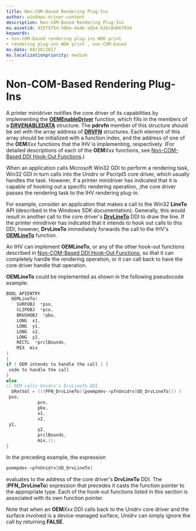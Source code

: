 ```yaml
---
title: Non-COM-Based Rendering Plug-Ins
author: windows-driver-content
description: Non-COM-Based Rendering Plug-Ins
ms.assetid: 435f9754-50be-4a4b-a5b4-b2bc8d66f034
keywords:
- non-COM-based rendering plug-ins WDK print
- rendering plug-ins WDK print , non-COM-based
ms.date: 04/20/2017
ms.localizationpriority: medium
---
```


# Non-COM-Based Rendering Plug-Ins





A printer minidriver notifies the core driver of its capabilities by implementing the [**OEMEnableDriver**](https://msdn.microsoft.com/library/windows/hardware/ff557708) function, which fills in the members of a [**DRVENABLEDATA**](https://msdn.microsoft.com/library/windows/hardware/ff556206) structure. The **pdrvfn** member of this structure should be set with the array address of [**DRVFN**](https://msdn.microsoft.com/library/windows/hardware/ff556221) structures. Each element of this array should be initialized with a function index, and the address of one of the **OEM***Xxx* functions that the IHV is implementing, respectively. (For detailed descriptions of each of the **OEM***Xxx* functions, see [Non-COM-Based DDI Hook-Out Functions](https://msdn.microsoft.com/library/windows/hardware/ff557586).)

When an application calls Microsoft Win32 GDI to perform a rendering task, Win32 GDI in turn calls into the Unidrv or Pscript5 core driver, which usually handles the task. However, if a printer minidriver has indicated that it is capable of hooking out a specific rendering operation, ,the core driver passes the rendering task to the IHV rendering plug-in.

For example, consider an application that makes a call to the Win32 **LineTo** API (described in the Windows SDK documentation). Generally, this would result in another call to the core driver's [**DrvLineTo**](https://msdn.microsoft.com/library/windows/hardware/ff556245) DDI to draw the line. If the printer minidriver has indicated that it intends to hook out calls to this DDI, however, **DrvLineTo** immediately forwards the call to the IHV's [**OEMLineTo**](https://msdn.microsoft.com/library/windows/hardware/ff557761) function.

An IHV can implement **OEMLineTo**, or any of the other hook-out functions described in [Non-COM-Based DDI Hook-Out Functions](https://msdn.microsoft.com/library/windows/hardware/ff557586), so that it can completely handle the rendering operation, or it can call back to have the core driver handle that operation.

**OEMLineTo** could be implemented as shown in the following pseudocode example:

```cpp
BOOL APIENTRY
  OEMLineTo(
    SURFOBJ  *pso,
    CLIPOBJ  *pco,
    BRUSHOBJ  *pbo,
    LONG  x1,
    LONG  y1,
    LONG  x2,
    LONG  y2,
    RECTL  *prclBounds,
    MIX  mix
)
{
if ( OEM intends to handle the call ) {
 code to handle the call
}
else
// OEM calls Unidrv's DrvLineTo DDI
  bRetVal = (((PFN_DrvLineTo)(poempdev->pfnUnidrv[UD_DrvLineTo])) (
 pso,
            pco,
            pbo,
            x1,
            x2,
 y1,
            y2,
            prclBounds,
            mix,));
}
```

In the preceding example, the expression

```cpp
poempdev->pfnUnidrv[UD_DrvLineTo]
```

evaluates to the address of the core driver's **DrvLineTo** DDI. The (**PFN\_DrvLineTo**) expression that precedes it casts the function pointer to the appropriate type. Each of the hook-out functions listed in this section is associated with its own function pointer.

Note that when an **OEM***Xxx* DDI calls back to the Unidrv core driver and the surface involved is a device-managed surface, Unidrv can simply ignore the call by returning **FALSE**.

 

 




